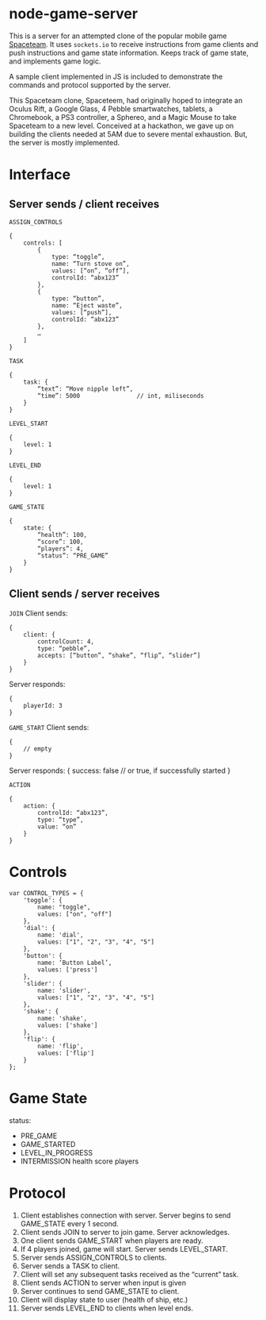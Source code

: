 node-game-server
================

This is a server for an attempted clone of the popular mobile game [Spaceteam](http://www.sleepingbeastgames.com/spaceteam/).  It uses `sockets.io` to receive instructions from game clients and push instructions and game state information.  Keeps track of game state, and implements game logic.

A sample client implemented in JS is included to demonstrate the commands and protocol supported by the server.

This Spaceteam clone, Spaceteem, had originally hoped to integrate an Oculus Rift, a Google Glass, 4 Pebble smartwatches, tablets, a Chromebook, a PS3 controller, a Sphereo, and a Magic Mouse to take Spaceteam to a new level.  Conceived at a hackathon, we gave up on building the clients needed at 5AM due to severe mental exhaustion.  But, the server is mostly implemented.

Interface
=========
Server sends / client receives
------------------------------
`ASSIGN_CONTROLS`

	{
		controls: [
			{
				type: “toggle”,
				name: “Turn stove on”,
				values: [“on”, “off”],
				controlId: “abx123”
			},
			{
				type: “button”,
				name: “Eject waste”,
				values: [“push”],
				controlId: “abx123”
			},
			…
		]
	}

`TASK`

	{
		task: {
			“text”: “Move nipple left”,
			“time”: 5000				// int, miliseconds
		}
	}

`LEVEL_START`

	{
		level: 1
	}

`LEVEL_END`

	{
		level: 1
	}

`GAME_STATE`

	{
		state: {
			“health”: 100,
			“score”: 100,
			“players”: 4,
			“status”: “PRE_GAME”
		}
	}

Client sends / server receives
------------------------------

`JOIN`
Client sends:

	{
		client: {
			controlCount: 4,
			type: “pebble”,
			accepts: [“button”, “shake”, “flip”, “slider”]
		}
	}

Server responds:

	{
		playerId: 3
	}

`GAME_START`
Client sends:

	{
		// empty
	}

Server responds: 
	{
		success: false		// or true, if successfully started
	}

`ACTION`

	{
		action: {
			controlId: “abx123”,
			type: “type”,
			value: “on”
		}
	}

Controls
========

	var CONTROL_TYPES = {
		'toggle': {
			name: "toggle",
			values: ["on", "off"]
		},
		'dial': {
			name: 'dial',
			values: ["1", "2", "3", "4", "5"]
		},
		'button': {
			name: ‘Button Label’,
			values: ['press']
		},
		'slider': {
			name: 'slider',
			values: ["1", "2", "3", "4", "5"]
		},
		'shake': {
			name: 'shake',
			values: ['shake']
		},
		'flip': {
			name: 'flip',
			values: ['flip']
		}
	};

Game State
==========

status:
- PRE_GAME
- GAME_STARTED
- LEVEL_IN_PROGRESS
- INTERMISSION
health
score
players

Protocol
========

1. Client establishes connection with server.  Server begins to send GAME_STATE every 1 second.
2. Client sends JOIN to server to join game.   Server acknowledges.
3. One client sends GAME_START when players are ready.
4. If 4 players joined, game will start.  Server sends LEVEL_START.
5. Server sends ASSIGN_CONTROLS to clients.
6. Server sends a TASK to client.
7. Client will set any subsequent tasks received as the “current” task.
8. Client sends ACTION to server when input is given
9. Server continues to send GAME_STATE to client.
10. Client will display state to user (health of ship, etc.)
11. Server sends LEVEL_END to clients when level ends.
